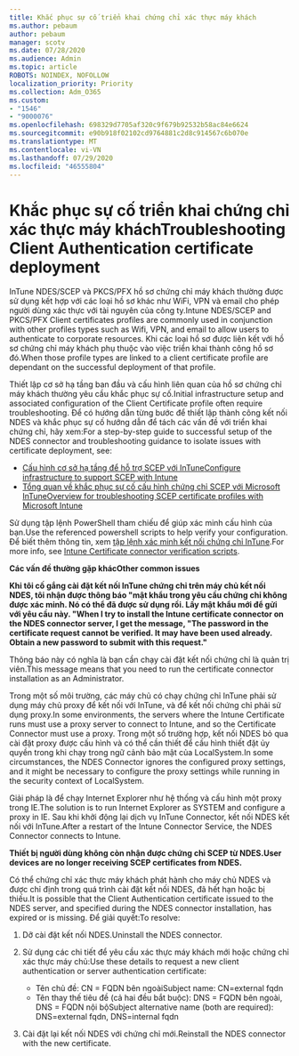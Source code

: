 ```yaml
---
title: Khắc phục sự cố triển khai chứng chỉ xác thực máy khách
ms.author: pebaum
author: pebaum
manager: scotv
ms.date: 07/28/2020
ms.audience: Admin
ms.topic: article
ROBOTS: NOINDEX, NOFOLLOW
localization_priority: Priority
ms.collection: Adm_O365
ms.custom:
- "1546"
- "9000076"
ms.openlocfilehash: 698329d7705af320c9f679b92532b58ac84e6624
ms.sourcegitcommit: e90b918f02102cd9764881c2d8c914567c6b070e
ms.translationtype: MT
ms.contentlocale: vi-VN
ms.lasthandoff: 07/29/2020
ms.locfileid: "46555804"
---
```

# <a name="troubleshooting-client-authentication-certificate-deployment"></a><span data-ttu-id="6d329-102">Khắc phục sự cố triển khai chứng chỉ xác thực máy khách</span><span class="sxs-lookup"><span data-stu-id="6d329-102">Troubleshooting Client Authentication certificate deployment</span></span>

<span data-ttu-id="6d329-103">InTune NDES/SCEP và PKCS/PFX hồ sơ chứng chỉ máy khách thường được sử dụng kết hợp với các loại hồ sơ khác như WiFi, VPN và email cho phép người dùng xác thực với tài nguyên của công ty.</span><span class="sxs-lookup"><span data-stu-id="6d329-103">Intune NDES/SCEP and PKCS/PFX Client certificates profiles are commonly used in conjunction with other profiles types such as Wifi, VPN, and email to allow users to authenticate to corporate resources.</span></span> <span data-ttu-id="6d329-104">Khi các loại hồ sơ được liên kết với hồ sơ chứng chỉ máy khách phụ thuộc vào việc triển khai thành công hồ sơ đó.</span><span class="sxs-lookup"><span data-stu-id="6d329-104">When those profile types are linked to a client certificate profile are dependant on the successful deployment of that profile.</span></span>

<span data-ttu-id="6d329-105">Thiết lập cơ sở hạ tầng ban đầu và cấu hình liên quan của hồ sơ chứng chỉ máy khách thường yêu cầu khắc phục sự cố.</span><span class="sxs-lookup"><span data-stu-id="6d329-105">Initial infrastructure setup and associated configuration of the Client Certificate profile often require troubleshooting.</span></span> <span data-ttu-id="6d329-106">Để có hướng dẫn từng bước để thiết lập thành công kết nối NDES và khắc phục sự cố hướng dẫn để tách các vấn đề với triển khai chứng chỉ, hãy xem:</span><span class="sxs-lookup"><span data-stu-id="6d329-106">For a step-by-step guide to successful setup of the NDES connector and troubleshooting guidance to isolate issues with certificate deployment, see:</span></span> 

- [<span data-ttu-id="6d329-107">Cấu hình cơ sở hạ tầng để hỗ trợ SCEP với InTune</span><span class="sxs-lookup"><span data-stu-id="6d329-107">Configure infrastructure to support SCEP with Intune</span></span>](https://support.microsoft.com/help/4459540/troubleshoot-ndes-configuration-for-use-with-intune)
- [<span data-ttu-id="6d329-108">Tổng quan về khắc phục sự cố cấu hình chứng chỉ SCEP với Microsoft InTune</span><span class="sxs-lookup"><span data-stu-id="6d329-108">Overview for troubleshooting SCEP certificate profiles with Microsoft Intune</span></span>](https://support.microsoft.com/help/4457481/troubleshooting-scep-certificate-profile-deployment-in-intune)

<span data-ttu-id="6d329-109">Sử dụng tập lệnh PowerShell tham chiếu để giúp xác minh cấu hình của bạn.</span><span class="sxs-lookup"><span data-stu-id="6d329-109">Use the referenced powershell scripts to help verify your configuration.</span></span> <span data-ttu-id="6d329-110">Để biết thêm thông tin, xem [tập lệnh xác minh kết nối chứng chỉ InTune](https://github.com/microsoftgraph/powershell-intune-samples/tree/master/CertificationAuthority).</span><span class="sxs-lookup"><span data-stu-id="6d329-110">For more info, see [Intune Certificate connector verification scripts](https://github.com/microsoftgraph/powershell-intune-samples/tree/master/CertificationAuthority).</span></span>

  
<span data-ttu-id="6d329-111">**Các vấn đề thường gặp khác**</span><span class="sxs-lookup"><span data-stu-id="6d329-111">**Other common issues**</span></span>

<span data-ttu-id="6d329-112">**Khi tôi cố gắng cài đặt kết nối InTune chứng chỉ trên máy chủ kết nối NDES, tôi nhận được thông báo "mật khẩu trong yêu cầu chứng chỉ không được xác minh. Nó có thể đã được sử dụng rồi. Lấy mật khẩu mới để gửi với yêu cầu này. "**</span><span class="sxs-lookup"><span data-stu-id="6d329-112">**When I try to install the Intune certificate connector on the NDES connector server, I get the message, "The password in the certificate request cannot be verified. It may have been used already. Obtain a new password to submit with this request."**</span></span>  

<span data-ttu-id="6d329-113">Thông báo này có nghĩa là bạn cần chạy cài đặt kết nối chứng chỉ là quản trị viên.</span><span class="sxs-lookup"><span data-stu-id="6d329-113">This message means that you need to run the certificate connector installation as an Administrator.</span></span>

<span data-ttu-id="6d329-114">Trong một số môi trường, các máy chủ có chạy chứng chỉ InTune phải sử dụng máy chủ proxy để kết nối với InTune, và để kết nối chứng chỉ phải sử dụng proxy.</span><span class="sxs-lookup"><span data-stu-id="6d329-114">In some environments, the servers where the Intune Certificate runs must use a proxy server to connect to Intune, and so the Certificate Connector must use a proxy.</span></span> <span data-ttu-id="6d329-115">Trong một số trường hợp, kết nối NDES bỏ qua cài đặt proxy được cấu hình và có thể cần thiết để cấu hình thiết đặt ủy quyền trong khi chạy trong ngữ cảnh bảo mật của LocalSystem.</span><span class="sxs-lookup"><span data-stu-id="6d329-115">In some circumstances, the NDES Connector ignores the configured proxy settings, and it might be necessary to configure the proxy settings while running in the security context of LocalSystem.</span></span> 
 
<span data-ttu-id="6d329-116">Giải pháp là để chạy Internet Explorer như hệ thống và cấu hình một proxy trong IE.</span><span class="sxs-lookup"><span data-stu-id="6d329-116">The solution is to run Internet Explorer as SYSTEM and configure a proxy in IE.</span></span> <span data-ttu-id="6d329-117">Sau khi khởi động lại dịch vụ InTune Connector, kết nối NDES kết nối với InTune.</span><span class="sxs-lookup"><span data-stu-id="6d329-117">After a restart of the Intune Connector Service, the NDES Connector connects to Intune.</span></span>

<span data-ttu-id="6d329-118">**Thiết bị người dùng không còn nhận được chứng chỉ SCEP từ NDES.**</span><span class="sxs-lookup"><span data-stu-id="6d329-118">**User devices are no longer receiving SCEP certificates from NDES.**</span></span>

<span data-ttu-id="6d329-119">Có thể chứng chỉ xác thực máy khách phát hành cho máy chủ NDES và được chỉ định trong quá trình cài đặt kết nối NDES, đã hết hạn hoặc bị thiếu.</span><span class="sxs-lookup"><span data-stu-id="6d329-119">It is possible that the Client Authentication certificate issued to the NDES server, and specified during the NDES connector installation, has expired or is missing.</span></span> <span data-ttu-id="6d329-120">Để giải quyết:</span><span class="sxs-lookup"><span data-stu-id="6d329-120">To resolve:</span></span> 
 
1. <span data-ttu-id="6d329-121">Dỡ cài đặt kết nối NDES.</span><span class="sxs-lookup"><span data-stu-id="6d329-121">Uninstall the NDES connector.</span></span>  
2. <span data-ttu-id="6d329-122">Sử dụng các chi tiết để yêu cầu xác thực máy khách mới hoặc chứng chỉ xác thực máy chủ:</span><span class="sxs-lookup"><span data-stu-id="6d329-122">Use these details to request a new client authentication or server authentication certificate:</span></span> 
 
    - <span data-ttu-id="6d329-123">Tên chủ đề: CN = FQDN bên ngoài</span><span class="sxs-lookup"><span data-stu-id="6d329-123">Subject name: CN=external fqdn</span></span>  
    - <span data-ttu-id="6d329-124">Tên thay thế tiêu đề (cả hai đều bắt buộc): DNS = FQDN bên ngoài, DNS = FQDN nội bộ</span><span class="sxs-lookup"><span data-stu-id="6d329-124">Subject alternative name (both are required): DNS=external fqdn, DNS=internal fqdn</span></span> 
 
3. <span data-ttu-id="6d329-125">Cài đặt lại kết nối NDES với chứng chỉ mới.</span><span class="sxs-lookup"><span data-stu-id="6d329-125">Reinstall the NDES connector with the new certificate.</span></span>